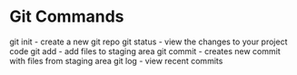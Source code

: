 # Git Commands

git init - create a new git repo
git status - view the changes to your project code
git add - add files to staging area
git commit - creates new commit with files from staging area
git log - view recent commits

